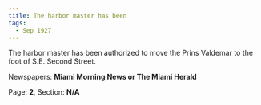 ```yaml
---  
title: The harbor master has been  
tags:  
  - Sep 1927  
---  
```

  
The harbor master has been authorized to move the Prins Valdemar to the foot of S.E. Second Street.  
  
Newspapers: **Miami Morning News or The Miami Herald**  
  
Page: **2**, Section: **N/A** 
